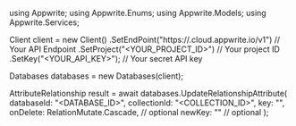 using Appwrite;
using Appwrite.Enums;
using Appwrite.Models;
using Appwrite.Services;

Client client = new Client()
    .SetEndPoint("https://<REGION>.cloud.appwrite.io/v1") // Your API Endpoint
    .SetProject("<YOUR_PROJECT_ID>") // Your project ID
    .SetKey("<YOUR_API_KEY>"); // Your secret API key

Databases databases = new Databases(client);

AttributeRelationship result = await databases.UpdateRelationshipAttribute(
    databaseId: "<DATABASE_ID>",
    collectionId: "<COLLECTION_ID>",
    key: "",
    onDelete: RelationMutate.Cascade, // optional
    newKey: "" // optional
);